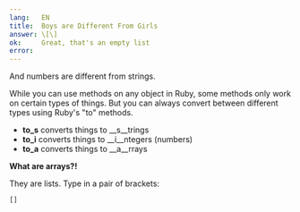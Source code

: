 ```yaml
---
lang:   EN
title:  Boys are Different From Girls
answer: \[\]
ok:     Great, that's an empty list
error:  
---
```


And numbers are different from strings.

While you can use methods on any object in Ruby, some methods only work on certain types of things.
But you can always convert between different types using Ruby's "to" methods.

- __to_s__ converts things to __s__trings
- __to_i__ converts things to __i__ntegers (numbers)
- __to_a__ converts things to __a__rrays

__What are arrays?!__

They are lists. Type in a pair of brackets: 

    []
